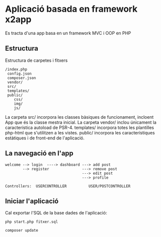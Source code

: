 # Aplicació basada en framework x2app

Es tracta d'una app basa en un framework MVC i OOP en PHP

## Estructura

Estructura de carpetes i fitxers

```
/index.php
 config.json
 composer.json
 vendor/
 src/
 templates/
 public/
    css/
    img/
    js/
```

La carpeta src/ incorpora les classes bàsiques de funcionament, incloent App que és la classe mestra inicial.
La carpeta vendor/ inclou únicament la característica autoload de PSR-4.
templates/ incorpora totes les plantilles php-html que s'utilitzen a les vistes.
public/ incorpora les característiques estàtiques i de front-end de l'aplicació.

## La navegació en l'app

```
welcome --> login  ----> dashboard ---> add post
        --> register               ---> remove post
                                   ---> edit post
                                   ---> profile
                             
Controllers:  USERCONTROLLER          USER/POSTCONTROLLER

```

## Iniciar l'aplicació

Cal exportar l'SQL de la base dades de l'aplicació:

```
php start.php fitxer.sql
```

```
composer update
```

